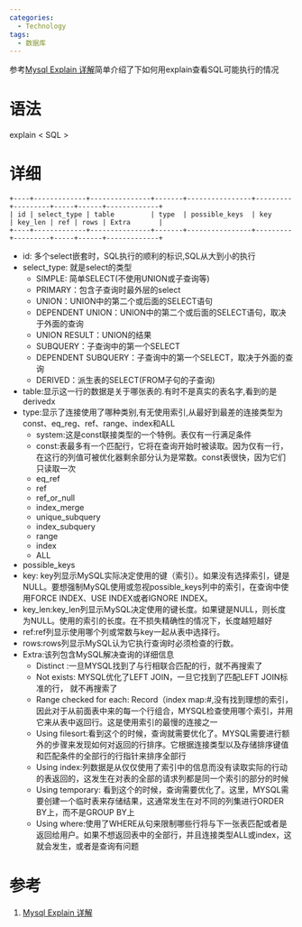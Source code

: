 ```yaml
---
categories:
  - Technology
tags:
  - 数据库
---
```


参考[Mysql Explain 详解](http://www.cnitblog.com/aliyiyi08/archive/2008/09/09/48878.html)简单介绍了下如何用explain查看SQL可能执行的情况

# 语法
explain < SQL >

# 详细
```
+----+-------------+---------------+-------+----------------+---------+---------+-----+------+-------------+
| id | select_type | table         | type  | possible_keys  | key     | key_len | ref | rows | Extra       |
+----+-------------+---------------+-------+----------------+---------+---------+-----+------+-------------+
```

* id: 多个select嵌套时，SQL执行的顺利的标识,SQL从大到小的执行
* select_type: 就是select的类型
  * SIMPLE: 简单SELECT(不使用UNION或子查询等) 
  * PRIMARY：包含子查询时最外层的select
  * UNION：UNION中的第二个或后面的SELECT语句
  * DEPENDENT UNION：UNION中的第二个或后面的SELECT语句，取决于外面的查询
  * UNION RESULT：UNION的结果
  * SUBQUERY：子查询中的第一个SELECT
  * DEPENDENT SUBQUERY：子查询中的第一个SELECT，取决于外面的查询
  * DERIVED：派生表的SELECT(FROM子句的子查询)
* table:显示这一行的数据是关于哪张表的.有时不是真实的表名字,看到的是derivedx
* type:显示了连接使用了哪种类别,有无使用索引,从最好到最差的连接类型为const、eq_reg、ref、range、index和ALL
  * system:这是const联接类型的一个特例。表仅有一行满足条件
  * const:表最多有一个匹配行，它将在查询开始时被读取。因为仅有一行，在这行的列值可被优化器剩余部分认为是常数。const表很快，因为它们只读取一次
  * eq_ref
  * ref
  * ref_or_null
  * index_merge
  * unique_subquery
  * index_subquery
  * range
  * index
  * ALL
* possible_keys
* key: key列显示MySQL实际决定使用的键（索引）。如果没有选择索引，键是NULL。要想强制MySQL使用或忽视possible_keys列中的索引，在查询中使用FORCE INDEX、USE INDEX或者IGNORE INDEX。
* key_len:key_len列显示MySQL决定使用的键长度。如果键是NULL，则长度为NULL。使用的索引的长度。在不损失精确性的情况下，长度越短越好 
* ref:ref列显示使用哪个列或常数与key一起从表中选择行。
* rows:rows列显示MySQL认为它执行查询时必须检查的行数。
* Extra:该列包含MySQL解决查询的详细信息
  * Distinct :一旦MYSQL找到了与行相联合匹配的行，就不再搜索了 
  * Not exists: MYSQL优化了LEFT JOIN，一旦它找到了匹配LEFT JOIN标准的行， 就不再搜索了 
  * Range checked for each: Record（index map:#,没有找到理想的索引，因此对于从前面表中来的每一个行组合，MYSQL检查使用哪个索引，并用它来从表中返回行。这是使用索引的最慢的连接之一 
  * Using filesort:看到这个的时候，查询就需要优化了。MYSQL需要进行额外的步骤来发现如何对返回的行排序。它根据连接类型以及存储排序键值和匹配条件的全部行的行指针来排序全部行 
  * Using index:列数据是从仅仅使用了索引中的信息而没有读取实际的行动的表返回的，这发生在对表的全部的请求列都是同一个索引的部分的时候 
  * Using temporary: 看到这个的时候，查询需要优化了。这里，MYSQL需要创建一个临时表来存储结果，这通常发生在对不同的列集进行ORDER BY上，而不是GROUP BY上 
  * Using where:使用了WHERE从句来限制哪些行将与下一张表匹配或者是返回给用户。如果不想返回表中的全部行，并且连接类型ALL或index，这就会发生，或者是查询有问题

# 参考
1. [Mysql Explain 详解](http://www.cnitblog.com/aliyiyi08/archive/2008/09/09/48878.html)